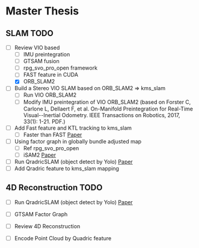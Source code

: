 # Master Thesis

## SLAM TODO

- [ ] Review VIO based 
    - [ ] IMU preintegration
    - [ ] GTSAM fusion
    - [ ] rpg_svo_pro_open framework
    - [ ] FAST feature in CUDA
    - [x] ORB_SLAM2
- [ ] Build a Stereo VIO SLAM based on ORB_SLAM2 => kms_slam
    - [ ] Run VIO ORB_SLAM2
    - [ ] Modify IMU preintegration of VIO ORB_SLAM2 (based on Forster C, Carlone L, Dellaert F, et al. On-Manifold Preintegration for Real-Time Visual--Inertial Odometry. IEEE Transactions on Robotics, 2017, 33(1): 1-21. PDF.)
- [ ] Add Fast feature and KTL tracking to kms_slam
    - [ ] Faster than FAST [Paper](http://rpg.ifi.uzh.ch/docs/IROS20_Nagy.pdf) 
- [ ] Using factor graph in globally bundle adjusted map
    - [ ] Ref rpg_svo_pro_open
    - [ ] iSAM2 [Paper](http://frank.dellaert.com/pub/Kaess12ijrr.pdf)
- [ ] Run QradricSLAM (object detect by Yolo) [Paper](https://arxiv.org/abs/1804.04011)
- [ ] Add Qradric feature to kms_slam mapping

## 4D Reconstruction TODO

- [ ] Run QradricSLAM (object detect by Yolo) [Paper](https://arxiv.org/abs/1804.04011)
- [ ] GTSAM Factor Graph
- [ ] Review 4D Reconstruction
- [ ] Encode Point Cloud by Quadric feature


